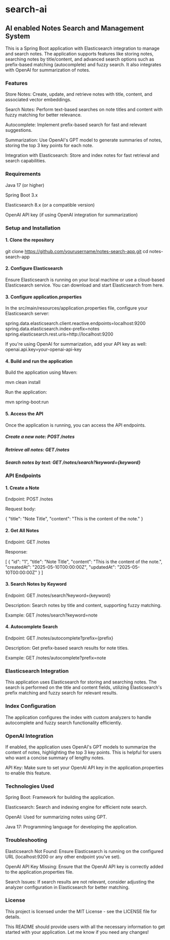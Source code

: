 # search-ai
## AI enabled Notes Search and Management System

This is a Spring Boot application with Elasticsearch integration to manage and search notes. The application supports features like storing notes, searching notes by title/content, and advanced search options such as prefix-based matching (autocomplete) and fuzzy search. It also integrates with OpenAI for summarization of notes.

### Features
Store Notes: Create, update, and retrieve notes with title, content, and associated vector embeddings.

Search Notes: Perform text-based searches on note titles and content with fuzzy matching for better relevance.

Autocomplete: Implement prefix-based search for fast and relevant suggestions.

Summarization: Use OpenAI's GPT model to generate summaries of notes, storing the top 3 key points for each note.

Integration with Elasticsearch: Store and index notes for fast retrieval and search capabilities.

### Requirements
Java 17 (or higher)

Spring Boot 3.x

Elasticsearch 8.x (or a compatible version)

OpenAI API key (if using OpenAI integration for summarization)

### Setup and Installation
#### 1. Clone the repository
   git clone https://github.com/yourusername/notes-search-app.git
   cd notes-search-app
#### 2. Configure Elasticsearch
   Ensure Elasticsearch is running on your local machine or use a cloud-based Elasticsearch service. You can download and start Elasticsearch from here.

#### 3. Configure application.properties
   In the src/main/resources/application.properties file, configure your Elasticsearch server:

spring.data.elasticsearch.client.reactive.endpoints=localhost:9200
spring.data.elasticsearch.index-prefix=notes
spring.elasticsearch.rest.uris=http://localhost:9200

If you're using OpenAI for summarization, add your API key as well:
openai.api.key=your-openai-api-key

#### 4. Build and run the application
   Build the application using Maven:

mvn clean install

Run the application:

mvn spring-boot:run

#### 5. Access the API
   Once the application is running, you can access the API endpoints.

##### Create a new note: POST /notes

##### Retrieve all notes: GET /notes

##### Search notes by text: GET /notes/search?keyword={keyword}


### API Endpoints
#### 1. Create a Note
   Endpoint: POST /notes

Request body:

{
"title": "Note Title",
"content": "This is the content of the note."
}
#### 2. Get All Notes
   Endpoint: GET /notes

Response:

[
{
"id": "1",
"title": "Note Title",
"content": "This is the content of the note.",
"createdAt": "2025-05-10T00:00:00Z",
"updatedAt": "2025-05-10T00:00:00Z"
}
]

#### 3. Search Notes by Keyword
   Endpoint: GET /notes/search?keyword={keyword}

Description: Search notes by title and content, supporting fuzzy matching.

Example: GET /notes/search?keyword=note

#### 4. Autocomplete Search
   Endpoint: GET /notes/autocomplete?prefix={prefix}

Description: Get prefix-based search results for note titles.

Example: GET /notes/autocomplete?prefix=note

### Elasticsearch Integration
This application uses Elasticsearch for storing and searching notes. The search is performed on the title and content fields, utilizing Elasticsearch's prefix matching and fuzzy search for relevant results.

### Index Configuration
The application configures the index with custom analyzers to handle autocomplete and fuzzy search functionality efficiently.


### OpenAI Integration
If enabled, the application uses OpenAI's GPT models to summarize the content of notes, highlighting the top 3 key points. This is helpful for users who want a concise summary of lengthy notes.

API Key: Make sure to set your OpenAI API key in the application.properties to enable this feature.

### Technologies Used
Spring Boot: Framework for building the application.

Elasticsearch: Search and indexing engine for efficient note search.

OpenAI: Used for summarizing notes using GPT.

Java 17: Programming language for developing the application.

### Troubleshooting
Elasticsearch Not Found:
Ensure Elasticsearch is running on the configured URL (localhost:9200 or any other endpoint you've set).

OpenAI API Key Missing:
Ensure that the OpenAI API key is correctly added to the application.properties file.

Search Issues:
If search results are not relevant, consider adjusting the analyzer configuration in Elasticsearch for better matching.

### License
This project is licensed under the MIT License - see the LICENSE file for details.

This README should provide users with all the necessary information to get started with your application. Let me know if you need any changes!